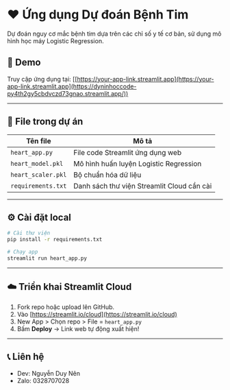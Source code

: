 # ❤️ Ứng dụng Dự đoán Bệnh Tim
Dự đoán nguy cơ mắc bệnh tim dựa trên các chỉ số y tế cơ bản, sử dụng mô hình học máy Logistic Regression.

## 🚀 Demo
Truy cập ứng dụng tại: [[https://your-app-link.streamlit.app](https://your-app-link.streamlit.app](https://dyninhoccode-py4th2gy5cbdvczd73gnao.streamlit.app/))

---

## 📂 File trong dự án
| Tên file             | Mô tả                                        |
|------------------------|------------------------------------------------|
| `heart_app.py`         | File code Streamlit ứng dụng web             |
| `heart_model.pkl`      | Mô hình huấn luyện Logistic Regression      |
| `heart_scaler.pkl`     | Bộ chuẩn hóa dữ liệu                      |
| `requirements.txt`     | Danh sách thư viện Streamlit Cloud cần cài     |

---

## ⚙️ Cài đặt local
```bash
# Cài thư viện
pip install -r requirements.txt

# Chạy app
streamlit run heart_app.py
```

---

## ☁️ Triển khai Streamlit Cloud
1. Fork repo hoặc upload lên GitHub.
2. Vào [https://streamlit.io/cloud](https://streamlit.io/cloud)
3. New App > Chọn repo > File = `heart_app.py`
4. Bấm **Deploy** → Link web tự động xuất hiện!

---

## 📞 Liên hệ
- Dev: Nguyễn Duy Nên
- Zalo: 0328707028

